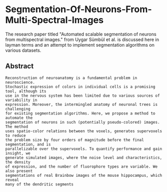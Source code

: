 # Segmentation-Of-Neurons-From-Multi-Spectral-Images
The research paper titled "Automated scalable segmentation of neurons from multispectral images." from Uygar Sümbül et al. is discussed here in layman terms and an attempt to implement segmentation algorithms on various datasets.

## Abstract
```
Reconstruction of neuroanatomy is a fundamental problem in neuroscience.
Stochastic expression of colors in individual cells is a promising tool, although its
use in the nervous system has been limited due to various sources of variability in
expression. Moreover, the intermingled anatomy of neuronal trees is challenging
for existing segmentation algorithms. Here, we propose a method to automate the
segmentation of neurons in such (potentially pseudo-colored) images. The method
uses spatio-color relations between the voxels, generates supervoxels to reduce
the problem size by four orders of magnitude before the final segmentation, and is
parallelizable over the supervoxels. To quantify performance and gain insight, we
generate simulated images, where the noise level and characteristics, the density
of expression, and the number of fluorophore types are variable. We also present
segmentations of real Brainbow images of the mouse hippocampus, which reveal
many of the dendritic segments
```
